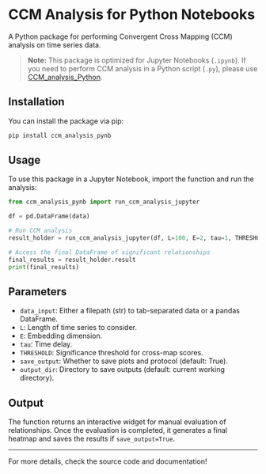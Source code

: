 # CCM Analysis for Python Notebooks

A Python package for performing Convergent Cross Mapping (CCM) analysis on time series data.
> **Note:** This package is optimized for Jupyter Notebooks (`.ipynb`). If you need to perform CCM analysis in a Python script (`.py`), please use [CCM_analysis_Python](https://github.com/chaseU2/CCM_analysis_Python).

## Installation

You can install the package via pip:

```bash
pip install ccm_analysis_pynb
```

## Usage

To use this package in a Jupyter Notebook, import the function and run the analysis:

```python
from ccm_analysis_pynb import run_ccm_analysis_jupyter

df = pd.DataFrame(data)

# Run CCM analysis
result_holder = run_ccm_analysis_jupyter(df, L=100, E=2, tau=1, THRESHOLD=0.8, save_output=False)

# Access the final DataFrame of significant relationships
final_results = result_holder.result
print(final_results)
```

## Parameters

- `data_input`: Either a filepath (str) to tab-separated data or a pandas DataFrame.
- `L`: Length of time series to consider.
- `E`: Embedding dimension.
- `tau`: Time delay.
- `THRESHOLD`: Significance threshold for cross-map scores.
- `save_output`: Whether to save plots and protocol (default: True).
- `output_dir`: Directory to save outputs (default: current working directory).

## Output

The function returns an interactive widget for manual evaluation of relationships. Once the evaluation is completed, it generates a final heatmap and saves the results if `save_output=True`.

---

For more details, check the source code and documentation!

